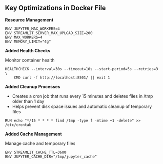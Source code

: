 
## Key Optimizations in Docker File

**Resource Management**

  ```
  ENV JUPYTER_MAX_WORKERS=4
  ENV STREAMLIT_SERVER_MAX_UPLOAD_SIZE=200
  ENV MAX_WORKERS=4
  ENV MEMORY_LIMIT="4g"
  ```

**Added Health Checks**

Monitor container health

```
HEALTHCHECK --interval=30s --timeout=10s --start-period=5s --retries=3 \
    CMD curl -f http://localhost:8501/ || exit 1
```

**Added Cleanup Processes**

- Creates a cron job that runs every 15 minutes and deletes files in /tmp older than 1 day
- Helps prevent disk space issues and automatic cleanup of temporary files

```
RUN echo "*/15 * * * * find /tmp -type f -mtime +1 -delete" >> /etc/crontab
```

**Added Cache Management**

Manage cache and temporary files

```
ENV STREAMLIT_CACHE_TTL=3600
ENV JUPYTER_CACHE_DIR="/tmp/jupyter_cache"
```
